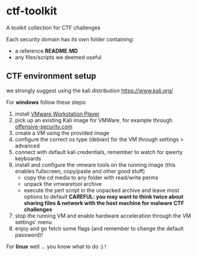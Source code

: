 # ctf-toolkit
A toolkit collection for CTF challenges

Each security domain has its own folder containing:
- a reference **README.MD**
- any files/scripts we deemed useful

## CTF environment setup

we strongly suggest using the kali distribution https://www.kali.org/

For **windows** follow these steps:

1. install [VMware Workstation Player](http://www.vmware.com/go/tryplayerpro-win-64-fr)
2. pick up an existing Kali image for VMWare, for example through [offensive-security.com](https://www.offensive-security.com/kali-linux-vmware-virtualbox-image-download/)
3. create a VM using the provided image
4. configure the correct os type (debian) for the VM through settings > advanced
5. connect with default kali credentials, remember to watch for qwerty keyboards
6. install and configure the vmware tools on the running image (this enables fullscreen, copy/paste and other good stuff)
    * copy the cd media to any folder with read/write perms
    * unpack the vmwaretool archive
    * execute the perl script in the unpacked archive and leave most options to default **CAREFUL: you may want to think twice about sharing files & network with the host machine for malware CTF challenges**
7. stop the running VM and enable hardware acceleration through the VM settings' menu
8. enjoy and go fetch some flags (and remember to change the default password)!

For **linux** well ... you know what to do :) !
